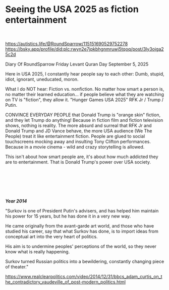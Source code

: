 # Seeing the USA 2025 as fiction entertainment

&nbsp;

https://autistics.life/@RoundSparrow/115151690529752278      
https://bsky.app/profile/did:plc:rwyn2e7jpkbhgnmruwj5tqoq/post/3ly3ojga25c2d

Diary Of RoundSparrow Friday Levant Quran Day September 5, 2025

Here in USA 2025, I constantly hear people say to each other: Dumb, stupid, idiot, ignorant, uneducated, moron.

What I do NOT hear: Fiction vs. nonfiction. No matter how smart a person is, no matter their learned education... if people believe what they are watching on TV is "fiction", they allow it. "Hunger Games USA 2025" RFK Jr / Trump / Putin.

CONVINCE EVERYDAY PEOPLE that Donald Trump is "orange skin" fiction, and they let Trump do anything! Because in fiction film and fiction television shows, nothing is reality. The more absurd and surreal that RFK Jr and Donald Trump and JD Vance behave, the more USA audience (We The People) treat it like entertainment fiction. People are glued to social touchscreens mocking away and insulting Tony Clifton performances. Because in a movie cinema - wild and crazy storytelling is allowed.

This isn't about how smart people are, it's about how much addicted they are to entertainment. That is Donald Trump's power over USA society.

&nbsp;

&nbsp;

&nbsp;

***Year 2014***

"Surkov is one of President Putin's advisers, and has helped him maintain his power for 15 years, but he has done it in a very new way.

He came originally from the avant-garde art world, and those who have studied his career, say that what Surkov has done, is to import ideas from conceptual art into the very heart of politics.

His aim is to undermine peoples' perceptions of the world, so they never know what is really happening.

Surkov turned Russian politics into a bewildering, constantly changing piece of theater."

https://www.realclearpolitics.com/video/2014/12/31/bbcs_adam_curtis_on_the_contradictory_vaudeville_of_post-modern_politics.html
